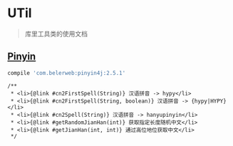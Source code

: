 # UTil

> 库里工具类的使用文档


## [Pinyin](../library/src/main/java/name/zeno/android/util/Pinyin)

```groovy
compile 'com.belerweb:pinyin4j:2.5.1'
```

```
/**
 * <li>{@link #cn2FirstSpell(String)} 汉语拼音 -> hypy</li>
 * <li>{@link #cn2FirstSpell(String, boolean)} 汉语拼音 -> {hypy|HYPY}</li>
 * <li>{@link #cn2Spell(String)} 汉语拼音 -> hanyupinyin</li>
 * <li>{@link #getRandomJianHan(int)} 获取指定长度随机中文</li>
 * <li>{@link #getJianHan(int, int)} 通过高位地位获取中文</li>
 */
```
